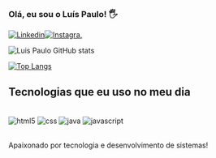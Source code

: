 ### Olá, eu sou o Luís Paulo! 🖐️

[![Linkedin](https://img.shields.io/badge/LinkedIn-0077B5?style=for-the-badge&logo=linkedin&logoColor=white)](https://www.linkedin.com/in/luispaulobrito/)[![Instagra,](https://img.shields.io/badge/Instagram-E4405F?style=for-the-badge&logo=instagram&logoColor=white)](https://www.instagram.com/lp.brito/)

![Luis Paulo GitHub stats](https://github-readme-stats.vercel.app/api?username=luispaulobrito&show_icons=true&theme=dark) 

[![Top Langs](https://github-readme-stats.vercel.app/api/top-langs/?username=luispaulobrito)](https://github.com/luispaulobrito/github-readme-stats)

## Tecnologias que eu uso no meu dia
<div style="display: inline_block"><br/>
    <img align="center" alt="html5" src="https://img.shields.io/badge/HTML5-E34F26?style=for-the-badge&logo=html5&logoColor=white"/>
    <img align="center" alt="css" src="https://img.shields.io/badge/CSS-239120?&style=for-the-badge&logo=css3&logoColor=white"/>
    <img align="center" alt="java" src="https://img.shields.io/badge/Java-ED8B00?style=for-the-badge&logo=java&logoColor=white"/>
    <img align="center" alt="javascript" src="https://img.shields.io/badge/JavaScript-323330?style=for-the-badge&logo=javascript&logoColor=F7DF1E"/>

</div></br>

Apaixonado por tecnologia e desenvolvimento de sistemas!
